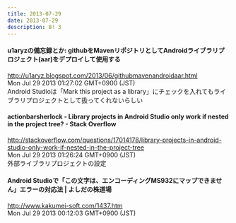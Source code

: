 ```yaml
---
title: 2013-07-29
date: 2013-07-29
description: B! 3
---
```


#### u1aryzの備忘録とか: githubをMavenリポジトリとしてAndroidライブラリプロジェクト(aar)をデプロイして使用する
http://u1aryz.blogspot.com/2013/06/githubmavenandroidaar.html<br>
Mon Jul 29 2013 01:27:02 GMT+0900 (JST)<br>
Android Studioは「Mark this project as a library」にチェックを入れてもライブラリプロジェクトとして扱ってくれないらしい


#### actionbarsherlock - Library projects in Android Studio only work if nested in the project tree? - Stack Overflow
http://stackoverflow.com/questions/17014178/library-projects-in-android-studio-only-work-if-nested-in-the-project-tree<br>
Mon Jul 29 2013 01:26:24 GMT+0900 (JST)<br>
外部ライブラリプロジェクトの設定


#### Android Studioで「この文字は、エンコーディングMS932にマップできません」エラーの対応法 | よしだの株道場
http://www.kakumei-soft.com/1437.htm<br>
Mon Jul 29 2013 00:12:03 GMT+0900 (JST)<br>


